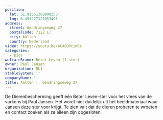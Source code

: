 ```yaml
---
position:
  lat: 51.91561380008353
  lng: 6.493277121053491
address:
  street: Gendringseweg 37
  postalCode: 7122 LT
  city: Aalten
  country: Nederland
video: https://youtu.be/oC4ODPcinRs
categories:
  - pigs
welfareBrand: Beter Leven (1 ster)
owner: Paul Jansen
organization: BL1
stableSystem: ''
companyName: ''
title: Aalten |  Gendringseweg 37
---
```


De Dierenbescherming geeft één Beter Leven-ster voor het vlees van de varkens bij Paul Jansen. Het wordt niet duidelijk uit het beeldmateriaal waar Jansen deze ster voor krijgt. Te zien valt dat de dieren proberen te wroeten en contact zoeken als ze alleen zijn opgesloten.
